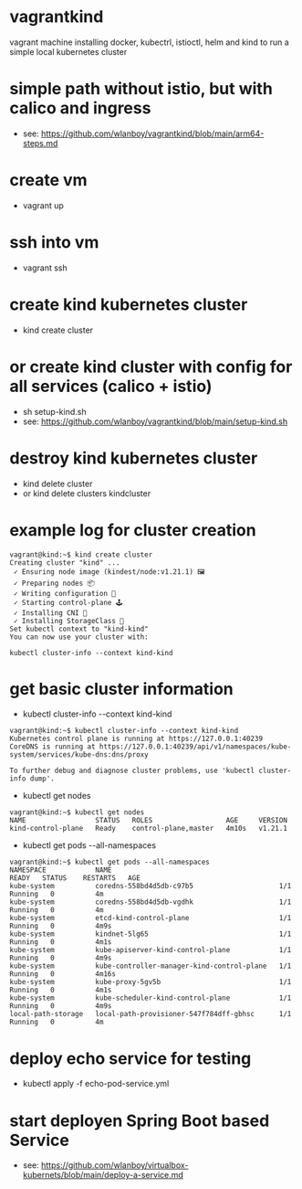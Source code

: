 # vagrantkind
vagrant machine installing docker, kubectrl, istioctl, helm and kind to run a simple local kubernetes cluster

# simple path without istio, but with calico and ingress
* see: https://github.com/wlanboy/vagrantkind/blob/main/arm64-steps.md

# create vm
* vagrant up

# ssh into vm
* vagrant ssh

# create kind kubernetes cluster
* kind create cluster

# or create kind cluster with config for all services (calico + istio)
* sh setup-kind.sh
* see: https://github.com/wlanboy/vagrantkind/blob/main/setup-kind.sh

# destroy kind kubernetes cluster
* kind delete cluster
* or kind delete clusters kindcluster

# example log for cluster creation
```
vagrant@kind:~$ kind create cluster
Creating cluster "kind" ...
 ✓ Ensuring node image (kindest/node:v1.21.1) 🖼
 ✓ Preparing nodes 📦
 ✓ Writing configuration 📜
 ✓ Starting control-plane 🕹️
 ✓ Installing CNI 🔌
 ✓ Installing StorageClass 💾
Set kubectl context to "kind-kind"
You can now use your cluster with:

kubectl cluster-info --context kind-kind
```

# get basic cluster information
* kubectl cluster-info --context kind-kind
```
vagrant@kind:~$ kubectl cluster-info --context kind-kind
Kubernetes control plane is running at https://127.0.0.1:40239
CoreDNS is running at https://127.0.0.1:40239/api/v1/namespaces/kube-system/services/kube-dns:dns/proxy

To further debug and diagnose cluster problems, use 'kubectl cluster-info dump'.
```
* kubectl get nodes
```
vagrant@kind:~$ kubectl get nodes
NAME                 STATUS   ROLES                  AGE     VERSION
kind-control-plane   Ready    control-plane,master   4m10s   v1.21.1
```
* kubectl get pods --all-namespaces
```
vagrant@kind:~$ kubectl get pods --all-namespaces
NAMESPACE            NAME                                         READY   STATUS    RESTARTS   AGE
kube-system          coredns-558bd4d5db-c97b5                     1/1     Running   0          4m
kube-system          coredns-558bd4d5db-vgdhk                     1/1     Running   0          4m
kube-system          etcd-kind-control-plane                      1/1     Running   0          4m9s
kube-system          kindnet-5lg65                                1/1     Running   0          4m1s
kube-system          kube-apiserver-kind-control-plane            1/1     Running   0          4m9s
kube-system          kube-controller-manager-kind-control-plane   1/1     Running   0          4m16s
kube-system          kube-proxy-5gv5b                             1/1     Running   0          4m1s
kube-system          kube-scheduler-kind-control-plane            1/1     Running   0          4m9s
local-path-storage   local-path-provisioner-547f784dff-gbhsc      1/1     Running   0          4m
```
# deploy echo service for testing
* kubectl apply -f echo-pod-service.yml

# start deployen Spring Boot based Service
* see: https://github.com/wlanboy/virtualbox-kubernets/blob/main/deploy-a-service.md
